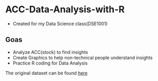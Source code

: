# ACC-Data-Analysis-with-R
- Created for my Data Science class(DSE1001)
  
## Goas
- Analyze ACC(stock) to find insights
- Create Graphics to help non-technical people understand insights
- Practice R coding for Data Analysis 

The original dataset can be found [here](https://www.kaggle.com/datasets/debashis74017/stock-market-data-nifty-100-stocks-5-min-data?resource=download&select=ACC_with_indicators_.csv)
